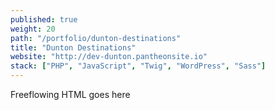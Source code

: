 ```yaml
---
published: true
weight: 20
path: "/portfolio/dunton-destinations"
title: "Dunton Destinations"
website: "http://dev-dunton.pantheonsite.io"
stack: ["PHP", "JavaScript", "Twig", "WordPress", "Sass"]
---
```


Freeflowing HTML goes here
